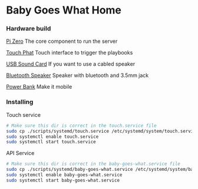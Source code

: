 # Baby Goes What Home

### Hardware build

[Pi Zero](https://www.pishop.co.za/store/raspberry-pi-zero-wireless-wh-pre-soldered-header) The core component to run the server

[Touch Phat](https://www.pishop.co.za/store/touch-phat?keyword=touch&category_id=0) Touch interface to trigger the playbooks

[USB Sound Card](https://www.pishop.co.za/store/usb-audio-inputoutput-dongle?keyword=usb%20speaker&category_id=0) If you want to use a cabled speaker

[Bluetooth Speaker](https://www.takealot.com/everlotus-bluetooth-cube-speaker-green/PLID46853253) Speaker with bluetooth and 3.5mm jack

[Power Bank](https://www.takealot.com/adata-20-000-mah-power-bank-black/PLID46639321) Make it mobile

### Installing

Touch service

```bash
# Make sure this dir is correct in the touch.service file
sudo cp ./scripts/systemd/touch.service /etc/systemd/system/touch.service
sudo systemctl enable touch.service
sudo systemctl start touch.service
```

API Service

```bash
# Make sure this dir is correct in the baby-goes-what.service file
sudo cp ./scripts/systemd/baby-goes-what.service /etc/systemd/system/baby-goes-what.service
sudo systemctl enable baby-goes-what.service
sudo systemctl start baby-goes-what.service
```
